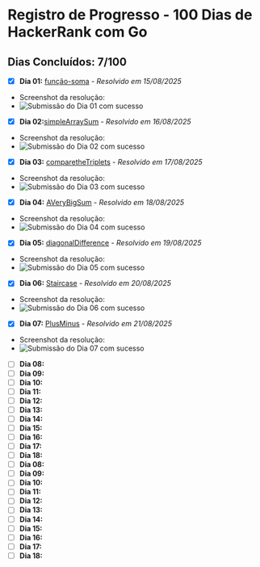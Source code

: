# Registro de Progresso - 100 Dias de HackerRank com Go



## Dias Concluídos: 7/100

- [x] **Dia 01:** [função-soma](days/day01-função-soma/) - _Resolvido em 15/08/2025_
* Screenshot da resolução:
* ![Submissão do Dia 01 com sucesso](./assets/day01.png)
- [x] **Dia 02:**[simpleArraySum](days/day02-simpleArraySum/) - _Resolvido em 16/08/2025_
* Screenshot da resolução:
* ![Submissão do Dia 02 com sucesso](./assets/day02.png)
- [x] **Dia 03:** [comparetheTriplets](days/day03-compareTheTriplets/) - _Resolvido em 17/08/2025_
* Screenshot da resolução:
* ![Submissão do Dia 03 com sucesso](./assets/day03.png)
- [x] **Dia 04:** [AVeryBigSum](./days/day04-day04-AVeryBigSum/) - _Resolvido em 18/08/2025_
* Screenshot da resolução:
* ![Submissão do Dia 04 com sucesso](./assets/day04.png)
- [x] **Dia 05:** [diagonalDifference](days/day05-DiagonalDifference/) - _Resolvido em 19/08/2025_
* Screenshot da resolução:
* ![Submissão do Dia 05 com sucesso](./assets/day05.png)
- [x] **Dia 06:** [Staircase](./days/day06-staircase/) - _Resolvido em 20/08/2025_
* Screenshot da resolução:
* ![Submissão do Dia 06 com sucesso](./assets/day06.png)
- [x] **Dia 07:** [PlusMinus](days/day07-PlusMinus/) - _Resolvido em 21/08/2025_
* Screenshot da resolução:
* ![Submissão do Dia 07 com sucesso](./assets/day07.png)
- [ ] **Dia 08:**
- [ ] **Dia 09:**
- [ ] **Dia 10:**
- [ ] **Dia 11:**
- [ ] **Dia 12:**
- [ ] **Dia 13:**
- [ ] **Dia 14:**
- [ ] **Dia 15:**
- [ ] **Dia 16:**
- [ ] **Dia 17:**
- [ ] **Dia 18:**
- [ ] **Dia 08:**
- [ ] **Dia 09:**
- [ ] **Dia 10:**
- [ ] **Dia 11:**
- [ ] **Dia 12:**
- [ ] **Dia 13:**
- [ ] **Dia 14:**
- [ ] **Dia 15:**
- [ ] **Dia 16:**
- [ ] **Dia 17:**
- [ ] **Dia 18:**
